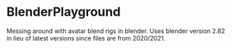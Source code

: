 # BlenderPlayground
Messing around with avatar blend rigs in blender. Uses blender version 2.82 in lieu of latest versions since files are from 2020/2021.